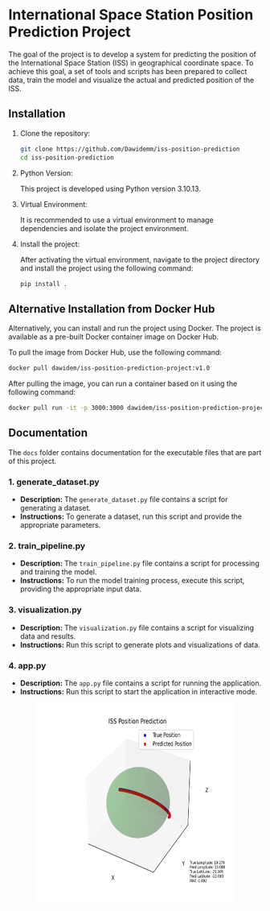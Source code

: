 # International Space Station Position Prediction Project

The goal of the project is to develop a system for predicting the position of the International Space Station (ISS) in geographical coordinate space. To achieve this goal, a set of tools and scripts has been prepared to collect data, train the model and visualize the actual and predicted position of the ISS.

## Installation

1. Clone the repository:

    ```bash
    git clone https://github.com/Dawidemm/iss-position-prediction
    cd iss-position-prediction
    ```

2. Python Version:

   This project is developed using Python version 3.10.13.

3. Virtual Environment:

   It is recommended to use a virtual environment to manage dependencies and isolate the project environment.

4. Install the project:

    After activating the virtual environment, navigate to the project directory and install the project using the following command:

    ```bash
    pip install .
    ```

## Alternative Installation from Docker Hub

Alternatively, you can install and run the project using Docker. The project is available as a pre-built Docker container image on Docker Hub.

To pull the image from Docker Hub, use the following command:

```bash
docker pull dawidem/iss-position-prediction-project:v1.0
```

After pulling the image, you can run a container based on it using the following command:
```bash
docker pull run -it -p 3000:3000 dawidem/iss-position-prediction-project:v1.0
```

## Documentation

The `docs` folder contains documentation for the executable files that are part of this project.

### 1. generate_dataset.py

- **Description:** The `generate_dataset.py` file contains a script for generating a dataset.
- **Instructions:** To generate a dataset, run this script and provide the appropriate parameters.

### 2. train_pipeline.py

- **Description:** The `train_pipeline.py` file contains a script for processing and training the model.
- **Instructions:** To run the model training process, execute this script, providing the appropriate input data.

### 3. visualization.py

- **Description:** The `visualization.py` file contains a script for visualizing data and results.
- **Instructions:** Run this script to generate plots and visualizations of data.

### 4. app.py

- **Description:** The `app.py` file contains a script for running the application.
- **Instructions:** Run this script to start the application in interactive mode.

<p align='center'>
    <img src='images/iss_visualization.png' alt='Real-time Visualization' width='400' height='400'>
</p>